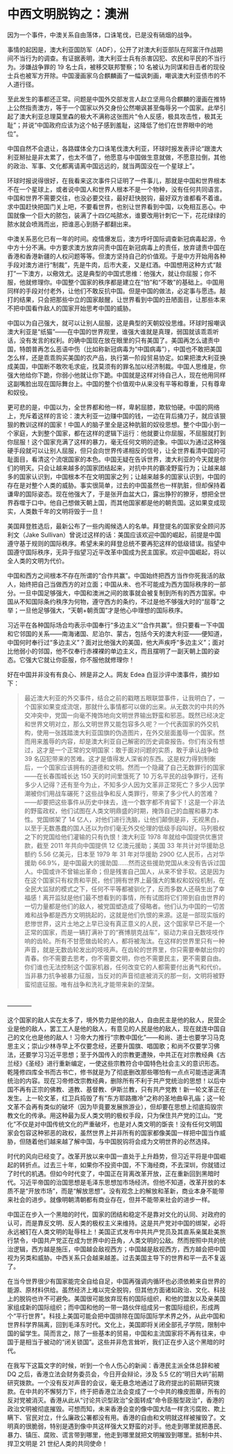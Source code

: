 
# 中西文明脱钩之：澳洲

因为一个事件，中澳关系自由落体，口诛笔伐，已是没有硝烟的战争。

事情的起因是，澳大利亚国防军（ADF），公开了对澳大利亚部队在阿富汗作战期间不当行为的调查。有证据表明，澳大利亚士兵有杀害囚犯、农民和平民的不当行为。涉嫌战争罪的 19 名士兵，被移交联邦警察；10 名被认为同谋和目击者的现役士兵也被军方开除。中国漫画家乌合麒麟画了一幅讽刺画，嘲讽澳大利亚债市的不人道行径。

至此发生的事都还正常。问题是中国外交部发言人赵立坚用乌合麒麟的漫画在推特上公然指责澳方，等于一个国家以外交身份公然嘲讽甚至侮辱另一个国家。此举引起了澳大利亚总理莫里森的极大不满称这张图片“令人反感，极具攻击性，极其无耻”；并说“中国政府应该为这个帖子感到羞耻，这降低了他们在世界眼中的地位”。

中国自然不会退让，各路媒体全力口诛笔伐澳大利亚，环球时报发表评论“跟澳大利亚掰扯是非太累了，也太不值了，他愿意与中国做生意就做，不愿意拉倒，其他的政治、军事、文化都离请离中国远远的，就当两国没在一个星球上”。

环球时报说得很好，在我看来这次事件只证明了一件事儿，那就是中国和世界根本不在一个星球上，或者说中国人和世界人根本不是一个物种，没有任何共同语言。中国和世界不需要交往，也没必要交往，最好赶快脱钩，最好双方谁都看不着谁。求中国赶快把国门关上吧，不要看世界，也别让世界看到中国，以免相互恶心。中国就像一个巨大的脓包，装满了十四亿吨脓水，谁要改用针刺它一下，花花绿绿的脓水就会喷溅而出，把谁恶心到肠子都翻出来。

中澳关系恶化已有一年的时间。疫情爆发后，澳方呼吁国际调查新冠病毒起源，令中方十分不满。中方要求澳方放弃问责中国在新冠病毒上的责任，放弃谴责中国在香港和香港新疆的人权问题等等。但澳方坚持自己的价值观。于是中方开始用各种手段对澳方进行“制裁”，先是牛肉，后市大麦，又是红酒。中国想用这种方式“敲打”一下澳方，以儆效尤。这是典型的中国式思维：他强大，就让你屈服；你不服，他就修理你。中国整个国家的秩序都是建立在“怕”和“不敢”的基础上。中国用同样的手段对付老外，让他们不敢反抗中国。但是中国的做法，必定事与愿违。敲打的结果，只会把那些中立的国家敲醒，让世界看到中国的丑陋面目，让那些本来不把中国看作敌人的国家开始思考中国的威胁。

中国以为自己强大，就可以让别人屈服，这是典型的天朝奴役思维。环球时报嘲讽澳大利亚是“纸猫”——在中国的世界观里，谁强大谁就是真理，弱国就该乖乖听话，没有发言的权利。的确中国现在放在眼里的只有美国了。美国再怎么谴责中国，特朗普再怎么恶语中伤（比如称新冠病毒为“中国病毒”），中国也不敢把美国怎么样，还是乖乖购买美国的农产品，执行第一阶段贸易协定。如果把澳大利亚换成美国，中国断不敢吹毛求疵，找莫须有的罪名加以经济制裁。中国人思维是，你强大他给你下跪，你弱小他就让你下跪。中国就是这样对待自己人，现在他用同样这副嘴脸出现在国际舞台上。中国的整个价值观中从来没有平等和尊重，只有尊卑和奴役。

更可悲的是，中国以为，全世界都和他一样，卑躬屈膝，欺软怕硬。中国的网络上，充斥着这样的言论：澳大利亚一边赚中国的钱，一边在背后捅刀子，就应该狠狠的教训这样的国家！中国人的脑子里全是这种肮脏的奴役思想。整个中国小到一个家庭，大到整个国家，都在这样的逻辑下运行：他就要让你屈服，不屈服就打到你屈服！这个国家充满了这样的暴力，毫无任何文明的迹象。中国以为通过这种强硬手段就可以让别人屈服，但只会向世界传递相反的信号，让全世界看清中国的可耻面目，看清这个流氓国家的本色。中国无疑在告诉世界，澳大利亚的今天就是你们的明天。只会让越来越多的国家团结起来，对抗中共的霸凌野蛮行为；让越来越多的国家认识到，中国根本不在文明国家之列；让越来越多的国家认识到，中国的存在是对整个人类的威胁。事实很简单，过去的中国虽然也一样肮脏，但却保持着谦卑的国际姿态。现在他强大了，于是张开血盆大口，露出狰狞的獠牙，想把全世界吞噬于口中。他自己想做天朝上国，而其他国家都是他的朝贡国。这如果变成现实，人类数千年的文明将毁于一旦！

美国拜登胜选后，最新公布了一些内阁候选人的名单。拜登提名的国家安全顾问苏利文（Jake Sullivan）曾说过这样的话：美国应该欢迎中国的崛起，前提是中国遵守基于规则的国际秩序。希望未来的拜登总统不要再犯这样的低级错误。指望中国遵守国际秩序，无异于指望习近平改革中国成为民主国家。欢迎中国崛起，将以全人类的文明为代价。

中国和西方之间根本不存在所谓的“合作共赢”。中国始终把西方当作你死我活的敌人，始终把自己当做西方的对立面；中国从未、也不可能成为西方国际秩序的一部分。一旦中国足够强大，中国和澳洲之间的故事就会被复制到所有的西方国家。中国从不知国际条约秩序为何物，遵守西方的条约，不过是他不够强大时的“屈尊”之举；一旦他足够强大，“天朝+朝贡国”才是他心中理想的国际秩序。

习近平在各种国际场合均表示中国奉行“多边主义”“合作共赢”。但只要看一下中国和它邻国的关系——南海诸国、尼泊尔、蒙古，包括今天的澳大利亚——便知道，中国何时奉行过“多边主义”？面对比他强大的美国，他大声疾呼“多边主义”；面对比他弱小的邻国，他不仅奉行赤裸裸的单边主义，而且摆明了一副天朝上国的姿态。它强大它就让你臣服，你不服他就修理你！

好在中国并非没有有良心、辨是非之人。网友 Edea 白豆沙评中澳事件，摘抄如下：

> 最近澳大利亚的外交事件，结合之前的戳瞎五眼联盟事件，让我明白了，一个国家如果变成流氓，那就什么事情都可以做的出来。从无数次的中共的外交冲突中，党国一向毫不掩饰地向文明世界输出野蛮和邪恶。既然已经决定和世界文明对立，那么文明世界又能包容多久呢？一个代表国家的外交机构，使用一张践踏澳大利亚国旗的伪造图片，在外交层面羞辱一个国家。然而用来羞辱的内容，却是澳大利亚自己解密的历史调查报告。你们有没有想过，这才是一个正常的文明国家：敢于面对问题的实质，敢于承认战争给 39 名囚犯带来的苦难。这才是值得发人深省的东西。这是权力得到制衡后，一个国家应该拥有的道德和文明。然而一个隐藏了自己无数罪行的国家——在长春围城长达 150 天的时间里饿死了 10 万名平民的战争罪行，还有多少人记得？还有至今为止，不知多少人因为文革非正常死亡？多少人因学潮被你们用战车碾死？这些战争和反人类罪行，带来了多少代人的苦难？——却要把这些事件从历史中抹去，连一个数字都不肯留下！这是一个非法的野蛮政权，他们试图在人类文明鼎盛的时期，掩饰自己的血腥和暴力本性。党国绑架了 14 亿人，对他们进行洗脑，让他们颠倒是非，无视黑白，以至于无数愚蠢的国人还以为你们毫无外交伦理的低级手段叫好。马列极权之下的党国给他们灌输的只有仇恨！澳大利亚 1978 年就给中国提供优惠贷款，截至 2011 年共向中国提供 12 亿澳元援助；美国 33 年共计对华援助总额约 5.56 亿美元，日本至 1979 年 31 年对华援助 2900 亿人民币，占对华援助 66.9%，是中国最大的援助国……然而这些援助党国从未没有告诉过国人。中国或许不曾输出革命；但是残害自己国人，从来不曾手软。这是因为在这个国家只有权贵和平民，他们拥有世界上最强大的集权和奴役机制，在全民大监狱的模式之下，任何不平等都被驯化了，反而多数人还萌生出了幸福感！离开监狱是他们最不想看到的事情，所有试图将它们带到自由世界的一切力量都是他们的敌人，被党国塑造成了侵略者。他们认为中国的一切苦难和战争都是西方文明挑起的，这就是他们仇恨的来源。这是一部现实版的悲惨世界，这片土地之上早已没有真正意义的人民，这个国家早已不是一个正常的国家，而是一辆打满补丁的“赛博朋克战车”，驱动力来自无数吱吱作响的齿轮。所有不甘愿做齿轮的人，都将被淘汰。在这样的世界里只有一种声音，就是无数齿轮发出的吱吱声。在齿轮的世界里，你只需要奉献出你的青春。你不需要去思考，你不需要文明，你也不需要民主，更不需要自由。你们谁也无法控制这个国家机器，任何改变它的人都需要付出勇气和代价。当非暴力抗争被暴力征服，当反对的声音彻底被消灭的那一刻，文明将被野蛮彻底征服。唯有战争和洗礼才能带来新的涅槃。


<br>
————

这个国家的敌人实在太多了，境外势力是他的敌人，自由民主是他的敌人，民营企业是他的敌人，罢工工人是他的敌人，有意见的人民是他的敌人，现在就连中国自己的文化也是他的敌人！习帝大力推行“宗教中国化”——和尚、道士也要学习马克思主义；崇山少林寺早上不仅要念经，还要升国旗、唱国歌；和尚不仅要学习佛法，还要学习习近平思想；至于外国传入的宗教更遭殃，中共正在对宗教经典《古兰经》《圣经》进行重新编定，一使这些宗教符合中国特色社会主义的意识形态。乾隆修四库全书而古书亡，修书就是为了彻底删改那些哪怕有一点点可能违逆满清统治的内容。现在习帝修改宗教经典，删除所有不利于共产党统治的思想！以后中国不再有正宗的佛教、道教、基督教、伊斯兰教，只有共产党教！新一轮文革正在发生。上一轮文革，红卫兵捣毁了有“东方耶路撒冷”之称的圣地曲阜孔庙；这一轮文革不会再有类似的破坏（因为毕竟要发展旅游业），但却要在思想上彻底捣毁宗教文化的传承。用这种最为反人类文明的极权手段，只为保住共产党的江山。“党化”不仅是对中国传统文化的严重破坏，也是对人类文明的斲丧！没有任何文明国家会包容这种邪恶的政权，虽然世界上并非所有的国家都像美国一样把中国当作威胁，但随着他们越来越了解中国，与中国脱钩将会成为文明世界的必然选择。

时代的风向已经变了。改革开放以来中国一直处于上升趋势，但习近平将是中国崛起的转折点。过去三十年，如果你不投资中国，不下海经商，不去深圳，你就错过了时代的机遇。但如今时代变了，中国正在背离改革开放，正在重新回到黑暗时代。习近平帝国的治国思想是毛泽东思想加市场经济。但他不知道，改革开放的本质不是“开放市场”，而是“解放思想”。没有观念上的解放和革新，商业本身不能带来社会的进步。就像明朝清朝都有商业存在，但并不能带来社会的进步一样。

中国正在步入一个黑暗的时代，国家的团结和稳定不是靠对文化的认同、对政府的认可，而是靠反文明、反人类的极权主义来维持。这是共产党对中国的绑架，必将永远被钉在人类文明的耻辱柱上！美国正式发布中共共产党员及其直系亲属赴美旅行禁令，中国共产党正在成为世界中的丑角，人类文明的公敌。然而按照中共的统治逻辑，西方越是施压，中国越会敌视西方；中国越是敌视西方，西方越会把中国视为另类和威胁。中西关系只会越来越差。过去美国主导下的世界和平一去不复返了。

在当今世界很少有国家能完全自给自足，中国再强调内循环也必须依赖来自世界的能源、原材料供给。虽然经济上难以完全脱钩，但其他方面诸如政治、文化、科技上的脱钩也许不可避免。美国很可能放弃现有的国际组织，和他的盟友以及亲美国家组成新的国际组织；而中国和他的一带一路伙伴组成另一套国际组织，形成两个“平行世界”。科技上美国可能会把中国排除在国际国际学术界之外，从此中国和世界科学界隔离，回到毛泽东时代。文化上，美国即将关闭全部孔子学院，限制中国的留学生。简而言之，除了一些基本的贸易，中国和主流国家将不再有往来，中国于是相当于被动的“闭关锁国”。这些并非危言耸听，我们正在步入这个黑暗的时代。

在我写下这篇文字的时候，听到一个令人伤心的新闻：香港民主派全体总辞和被 DQ 之后，香港立法会财务委员会，今日开会辩论，涉及 5.5 亿的“明日大屿”前期研究拨款。一个没有反对声音的会议，毫无悬念地通过了政府提出的前期研究拨款。在中共的不懈努力下，终于把香港立法会变成了一个中共的橡皮图章，所有的反对党被消灭。香港从此从“讨论共识型政治”全面转成“命令臣服型政治”，香港的政治文明被彻底摧毁。可想而知，未来香港会变的像中国大陆一样贪污腐败、欺上瞒下、官民对立，什么廉政公署都没有用。香港的自由和文明就这样被摧毁了。文明真的很脆弱，特别是遇到像中共这样强大又野蛮的对手。他走到哪里就把愚民、暴力、镇压、腐败、谎言带到哪里，他走到哪里就把文明摧毁到哪里。抵制中共、捍卫文明是 21 世纪人类的共同使命！
